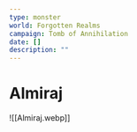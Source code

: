 ```yaml
---
type: monster
world: Forgotten Realms
campaign: Tomb of Annihilation
date: []
description: ""
---
```


# Almiraj
![[Almiraj.webp]]